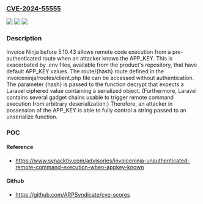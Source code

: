 ### [CVE-2024-55555](https://cve.mitre.org/cgi-bin/cvename.cgi?name=CVE-2024-55555)
![](https://img.shields.io/static/v1?label=Product&message=n%2Fa&color=blue)
![](https://img.shields.io/static/v1?label=Version&message=n%2Fa&color=blue)
![](https://img.shields.io/static/v1?label=Vulnerability&message=n%2Fa&color=brighgreen)

### Description

Invoice Ninja before 5.10.43 allows remote code execution from a pre-authenticated route when an attacker knows the APP_KEY. This is exacerbated by .env files, available from the product's repository, that have default APP_KEY values. The route/{hash} route defined in the invoiceninja/routes/client.php file can be accessed without authentication. The parameter {hash} is passed to the function decrypt that expects a Laravel ciphered value containing a serialized object. (Furthermore, Laravel contains several gadget chains usable to trigger remote command execution from arbitrary deserialization.) Therefore, an attacker in possession of the APP_KEY is able to fully control a string passed to an unserialize function.

### POC

#### Reference
- https://www.synacktiv.com/advisories/invoiceninja-unauthenticated-remote-command-execution-when-appkey-known

#### Github
- https://github.com/ARPSyndicate/cve-scores

